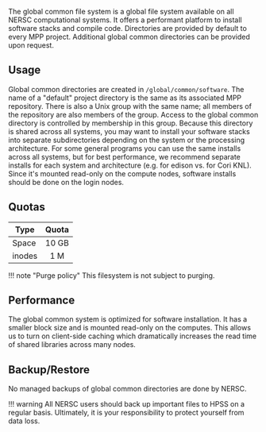 The global common file system is a global file system available on all NERSC computational systems. It offers a performant platform to install software stacks and compile code. Directories are provided by default to every MPP project. Additional global common directories can be provided upon request.

## Usage

Global common directories are created in `/global/common/software`. The name of a "default" project directory is the same as its associated MPP repository. There is also a Unix group with the same name; all members of the repository are also members of the group. Access to the global common directory is controlled by membership in this group. Because this directory is shared across all systems, you may want to install your software stacks into separate subdirectories depending on the system or the processing architecture. For some general programs you can use the same installs across all systems, but for best performance, we recommend separate installs for each system and architecture (e.g. for edison vs. for Cori KNL). Since it's mounted read-only on the compute nodes, software installs should be done on the login nodes.

## Quotas

| Type   | Quota |
|--------|:-----:|
| Space  | 10 GB |
| inodes | 1 M   |

!!! note "Purge policy"
	This filesystem is not subject to purging.

## Performance

The global common system is optimized for software installation. It has a smaller block size and is mounted read-only on the computes. This allows us to turn on client-side caching which dramatically increases the read time of shared libraries across many nodes.

## Backup/Restore

No managed backups of global common directories are done by NERSC.

!!! warning
	 All NERSC users should back up important files to HPSS on a regular basis.  Ultimately, it is your responsibility to protect yourself from data loss.
